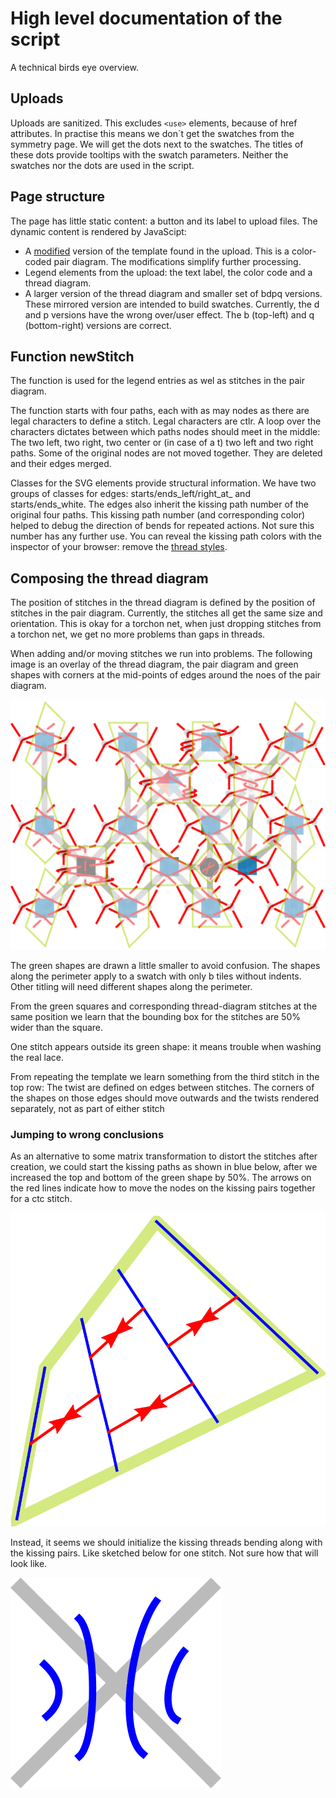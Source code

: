 High level documentation of the script
======================================

A technical birds eye overview.

Uploads
-------

Uploads are sanitized. This excludes `<use>` elements, because of href attributes.
In practise this means we don´t get the swatches from the symmetry page.
We will get the dots next to the swatches.
The titles of these dots provide tooltips with the swatch parameters.
Neither the swatches nor the dots are used in the script.

Page structure
--------------

The page has little static content: a button and its label to upload files.
The dynamic content is rendered by JavaScipt:
* A [modified](https://github.com/d-bl/GroundForge/blob/731783fbf208789e0882ce9fd7e0c6fb8d0df94d/docs/p2t/svgPairsToThreads.js#L318-L324)
  version of the template found in the upload. This is a color-coded pair diagram.
  The modifications simplify further processing.
* Legend elements from the upload: the text label, the color code and a thread diagram.
* A larger version of the thread diagram and smaller set of bdpq versions.
  These mirrored version are intended to build swatches.
  Currently, the d and p versions have the wrong over/user effect.
  The b (top-left) and q (bottom-right) versions are correct.

Function newStitch
------------------

The function is used for the legend entries as wel as stitches in the pair diagram.

The function starts with four paths, each with as may nodes as there are legal characters to define a stitch.
Legal characters are ctlr. A loop over the characters dictates between which paths nodes should meet in the middle:
The two left, two right, two center or (in case of a t) two left and two right paths.
Some of the original nodes are not moved together. They are deleted and their edges merged.

Classes for the SVG elements provide structural information.
We have two groups of classes for edges: starts/ends_left/right_at_<node-id> and starts/ends_white.
The edges also inherit the kissing path number of the original four paths.
This kissing path number (and corresponding color) helped to debug the direction of bends for repeated actions.
Not sure this number has any further use.
You can reveal the kissing path colors with the inspector of your browser:
remove the [thread styles](https://github.com/d-bl/GroundForge/blob/0d59a2d3183c57987966bb6827e230c7b4718129/docs/p2t/index.html#L10-L13).

Composing the thread diagram
----------------------------

The position of stitches in the thread diagram is defined by the position of stitches in the pair diagram.
Currently, the stitches all get the same size and orientation.
This is okay for a torchon net, when just dropping stitches from a torchon net,
we get no more problems than gaps in threads.

When adding and/or moving stitches we run into problems.
The following image is an overlay of the thread diagram, the pair diagram
and green shapes with corners at the mid-points of edges around the noes of the pair diagram.

![](envelopes.svg)

The green shapes are drawn a little smaller to avoid confusion.
The shapes along the perimeter apply to a swatch with only b tiles without indents.
Other titling will need different shapes along the perimeter.

From the green squares and corresponding thread-diagram stitches at the same position
we learn that the bounding box for the stitches are 50% wider than the square.

One stitch appears outside its green shape: it means trouble when washing the real lace.

From repeating the template we learn something from the third stitch in the top row:
The twist are defined on edges between stitches. The corners of the shapes on those edges should move outwards
and the twists rendered separately, not as part of either stitch

### Jumping to wrong conclusions

As an alternative to some matrix transformation to distort the stitches after creation, 
we could start the kissing paths as shown in blue below, 
after we increased the top and bottom of the green shape by 50%. 
The arrows on the red lines indicate how to move the nodes on the kissing pairs together for a ctc stitch.

![](init-kissing.svg)

Instead, it seems we should initialize the kissing threads bending along with the kissing pairs.
Like sketched below for one stitch. Not sure how that will look like.

![](init-bend-kissing.svg)